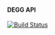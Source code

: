 #### DEGG API

[![Build Status](https://travis-ci.org/akinjide/degg-api.svg?branch=develop)](https://travis-ci.org/akinjide/degg-api)
